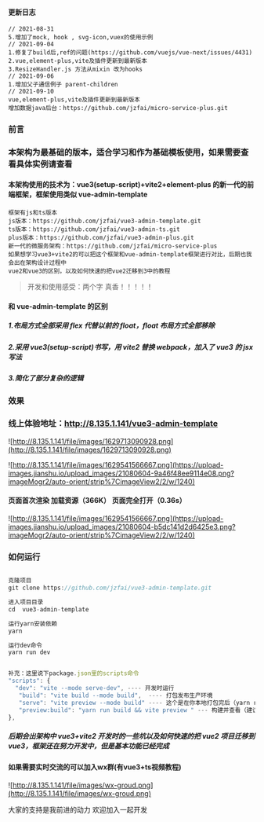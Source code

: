 #### 更新日志
```
// 2021-08-31
5.增加了mock, hook , svg-icon,vuex的使用示例
// 2021-09-04
1.修复了build后,ref的问题(https://github.com/vuejs/vue-next/issues/4431)
2.vue,element-plus,vite及插件更新到最新版本
3.ResizeHandler.js 方法从mixin 改为hooks
// 2021-09-06
1.增加父子通信例子 parent-children
// 2021-09-10
vue,element-plus,vite及插件更新到最新版本
增加数据java后台：https://github.com/jzfai/micro-service-plus.git
```

### 前言
### 本架构为最基础的版本，适合学习和作为基础模板使用，如果需要查看具体实例请查看 
[https://github.com/jzfai/vue3-admin-plus.git]: vue3-element-plus
#### 本架构使用的技术为：vue3(setup-script)+vite2+element-plus 的新一代的前端框架，框架使用类似 vue-admin-template

```
框架有js和ts版本
js版本：https://github.com/jzfai/vue3-admin-template.git
ts版本：https://github.com/jzfai/vue3-admin-ts.git
plus版本：https://github.com/jzfai/vue3-admin-plus.git
新一代的微服务架构：https://github.com/jzfai/micro-service-plus
如果想学习vue3+vite2的可以把这个框架和vue-admin-template框架进行对比，后期也我会出在架构设计过程中
vue2和vue3的区别，以及如何快速的把vue2迁移到3中的教程
```

> 开发和使用感受：两个字 真香！！！！！

#### 和 vue-admin-template 的区别

##### 1.布局方式全部采用 flex 代替以前的 float，float 布局方式全部移除

##### 2.采用 vue3(setup-script)书写，用 vite2 替换 webpack，加入了 vue3 的 jsx 写法

##### 3.简化了部分复杂的逻辑

### 效果

### 线上体验地址：http://8.135.1.141/vue3-admin-template

![http://8.135.1.141/file/images/1629713090928.png](http://8.135.1.141/file/images/1629713090928.png)

![http://8.135.1.141/file/images/1629541566667.png](https://upload-images.jianshu.io/upload_images/21080604-9a46f48ee9114e08.png?imageMogr2/auto-orient/strip%7CimageView2/2/w/1240)

#### 页面首次渲染 加载资源（366K） 页面完全打开（0.36s）

![http://8.135.1.141/file/images/1629541566667.png](https://upload-images.jianshu.io/upload_images/21080604-b5dc141d2d6425e3.png?imageMogr2/auto-orient/strip%7CimageView2/2/w/1240)

### 如何运行

```javascript

克隆项目
git clone https://github.com/jzfai/vue3-admin-template.git

进入项目目录
cd  vue3-admin-template

运行yarn安装依赖
yarn

运行dev命令
yarn run dev


补充：这里说下package.json里的scripts命令
"scripts": {
  "dev": "vite --mode serve-dev", ---- 开发时运行
   "build": "vite build --mode build",  ---- 打包发布生产环境
   "serve": "vite preview --mode build" ---- 这个是在你本地打包完后（yarn run build）后会生产一个dist文件夹，这个命令在你本地启动一个本地服务用于查看dist文件内容，发布生产前可以用这个先看下打包的效果
   "preview:build": "yarn run build && vite preview " --- 构建并查看（建议更新上product前运行一次,查看是否有问题）
},
```

##### 后期会出架构中 vue3+vite2 开发时的一些坑以及如何快速的把 vue2 项目迁移到 vue3，框架还在努力开发中，但是基本功能已经完成

#### 如果需要实时交流的可以加入wx群(有vue3+ts视频教程)



 ![http://8.135.1.141/file/images/wx-groud.png](http://8.135.1.141/file/images/wx-groud.png)

大家的支持是我前进的动力    欢迎加入一起开发
